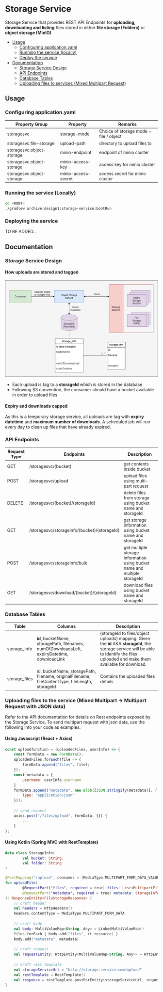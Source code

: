 # Storage Service

Storage Service that provides REST API Endpoints for **uploading, downloading and listing** files stored in either 
**file storage (Folders)** or **object storage (MinIO)**

- [Usage](#usage)
    - [Configuring application.yaml](#configuring-applicationyaml)
    - [Running the service (locally)](#running-the-service-locally)
    - [Deploy the service](#deploying-the-service)
- [Documentation](#documentation)
    - [Storage Service Design](#storage-service-design)
    - [API Endpoints](#api-endpoints)
    - [Database Tables](#database-tables)
    - [Uploading files to services (Mixed Multipart Request)](#uploading-files-to-the-service-mixed-multipart---multipart-request-with-json-data)

## Usage

### Configuring application.yaml

| Property Group | Property | Remarks |
| --- | --- | --- |
| storagesvc | storage-mode | Choice of storage mode = file / object |
| storagesvc.file-storage | upload-path | directory to upload files to |
| storagesvc.object-storage | minio-endpoint | endpoint of minio cluster |
| storagesvc.object-storage | minio-access-key | access key for minio cluster |
| storagesvc.object-storage | minio-access-secret | access secret for minio cluster |

### Running the service (Locally)

```bash
cd <ROOT>
./gradlew archive:design1:storage-service:bootRun
```

### Deploying the service

TO BE ADDED...

## Documentation

### Storage Service Design

#### How uploads are stored and tagged

![upload_design](../../../doc/storagesvc_upload_pattern.png)

- Each upload is tag to a **storageId** which is stored in the database
- Following S3 convention, the consumer should have a bucket available in order to upload files

#### Expiry and downloads capped

As this is a temporary storage service, all uploads are tag with **expiry datetime** and **maximum number of downloads**. A 
scheduled job will run every day to clean up files that have already expired. 

### API Endpoints

| Request Type | Endpoints | Description |
| --- | --- | --- |
| GET | /storagesvc/{bucket} | get contents inside bucket |
| POST | /storagesvc/upload | upload files using multi-part request |
| DELETE | /storagesvc/{bucket}/{storageId} | delete files from storage using bucket name and storageId |
| GET | /storagesvc/storageinfo/{bucket}/{storageId} | get storage information using bucket name and storageId |
| POST | /storagesvc/storageinfo/bulk | get multiple storage information using bucket name and multiple storageId |
| GET | /storagesvc/download/{bucket}/{storageId} | download files using bucket name and storageId |

### Database Tables

| Table | Columns | Description |
| --- | --- | --- |
| storage_info | **id**, bucketName, storagePath,  filenames, numOfDownloadsLeft, expiryDatetime, downloadLink | {storageId to files/object uploads} mapping. Given the **id** AKA **storageId**, the storage service will be able to identify the files uploaded and make them available for download. |
| storage_files | id, bucketName, storagePath, filename, originalFilename, fileContentType, fileLength, storageId | Contains the uploaded files details |

### Uploading files to the service (Mixed Multipart -> Multipart Request with JSON data)

Refer to the API documentation for details on Rest endpoints exposed by the Storage Service. To send multipart request 
with json data, use the following into your code as examples.

#### Using Javascript (React + Axios)

```javascript
const uploadfunction = (uploadedFiles, userInfo) => {
    const formData = new FormData();
    uploadedFiles.forEach(file => {
        formData.append("files", file);
    });
    const metadata = {
        username: userInfo.username
    }
    formData.append("metadata", new Blob([JSON.stringify(metadata)], {
        type: "application/json"
    }));

    // send request
    axios.post("/files/upload", formData, {}) {
        ...
    }       
};
```

#### Using Kotlin (Spring MVC with RestTemplate)

```kotlin
data class StorageInfo(
        val bucket: String,
        val folder: String
)
```

```kotlin
@PostMapping("/upload", consumes = [MediaType.MULTIPART_FORM_DATA_VALUE])
fun uploadFile(
        @RequestPart("files", required = true) files: List<MultipartFile>,
        @RequestPart("metadata", required = true) metadata: StorageInfo
): ResponseEntity<FileStorageResponse> {
    // craft header
    val headers = HttpHeaders()
    headers.contentType = MediaType.MULTIPART_FORM_DATA
    
    // craft body
    val body: MultiValueMap<String, Any> = LinkedMultiValueMap()
    files.forEach { body.add("files", it.resource) }
    body.add("metadata", metadata)
    
    // craft request
    val requestEntity: HttpEntity<MultiValueMap<String, Any>> = HttpEntity(body, headers)
    
    // craft rest template
    val storageServiceUrl = "http://storage.service.com/upload"
    val restTemplate = RestTemplate()
    val response = restTemplate.postForEntity(storageServiceUrl, requestEntity, String::class.java)
}
```
